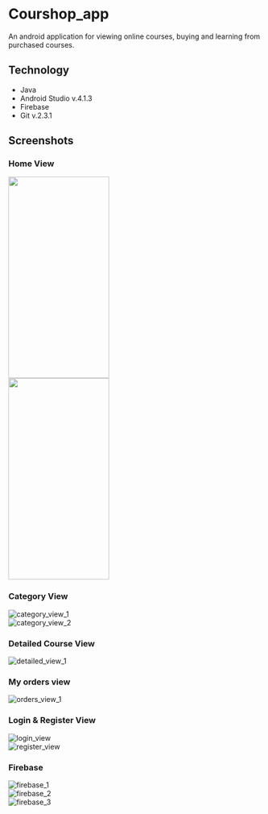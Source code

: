 # Courshop_app
An android application for viewing online courses, buying and learning from purchased courses.
</br>

## Technology
<ul>
  <li>Java</li>
  <li>Android Studio v.4.1.3</li>
  <li>Firebase</li>
  <li>Git v.2.3.1</li>
</ul>

## Screenshots
### Home View
<img src="home.png" height="400px" width="200px">
</br>
<img src="home2.png" height="400px" width="200px">
</br>

### Category View
![category_view_1](categoryView.png)
</br>
![category_view_2](categoryView2.png)
</br>

### Detailed Course View
![detailed_view_1](DetailedView.png)
</br>

### My orders view
![orders_view_1](myOrdersView.png)
</br>

### Login & Register View
![login_view](loginView.png)
</br>
![register_view](registerView.png)
</br>

### Firebase 
![firebase_1](Firebase1.png)
</br>
![firebase_2](Firebase2.png)
</br>
![firebase_3](Firebase3.png)
</br>
